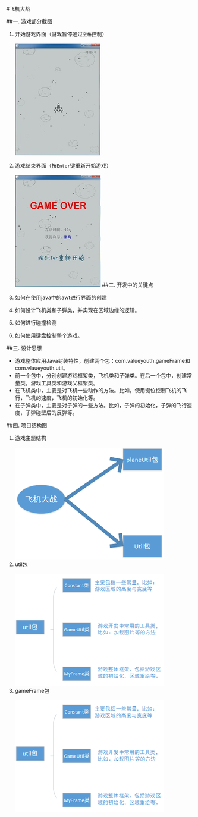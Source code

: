 #飞机大战

##一. 游戏部分截图

1.  开始游戏界面（游戏暂停通过`空格`控制）<br><br>
	![start](https://raw.githubusercontent.com/ValueYouth/plane-game/master/src/images/start.jpg "游戏开始") 
2.  游戏结束界面（按`Enter`键重新开始游戏）<br><br>
	![over](https://raw.githubusercontent.com/ValueYouth/plane-game/master/src/images/over.jpg "游戏结束")
##二. 开发中的关键点

1. 	如何在使用java中的awt进行界面的创建<br>
2.	如何设计飞机类和子弹类，并实现在区域边缘的逻辑。<br>
3.	如何进行碰撞检测<br>
4.	如何使用键盘控制整个游戏。

##三. 设计思想

* 游戏整体应用Java封装特性，创建两个包：com.valueyouth.gameFrame和com.vlaueyouth.util。
* 前一个包中，分别创建游戏框架类，飞机类和子弹类。在后一个包中，创建常量类，游戏工具类和游戏父框架类。
* 在飞机类中，主要是对飞机一些动作的方法。比如，使用键位控制飞机的飞行，飞机的速度，飞机的初始化等。
* 在子弹类中，主要是对子弹的一些方法。比如，子弹的初始化，子弹的飞行速度，子弹碰壁后的反弹等。

##四. 项目结构图

1. 游戏主题结构<br><br>
   ![plane-game](https://raw.githubusercontent.com/ValueYouth/plane-game/master/src/images/one.png "主体结构")
2. util包<br><br>
   ![plane-game](https://raw.githubusercontent.com/ValueYouth/plane-game/master/src/images/two.png "util包")
3. gameFrame包<br><br>
   ![plane-game](https://raw.githubusercontent.com/ValueYouth/plane-game/master/src/images/two.png "gameFrame包")

